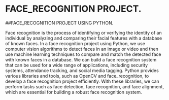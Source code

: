 # FACE_RECOGNITION PROJECT.

##FACE_RECOGNITION PROJECT USING PYTHON.


Face recognition is the process of identifying or verifying the identity of an individual by analyzing and comparing their facial features with a database of known faces. In a face recognition project using Python, we use computer vision algorithms to detect faces in an image or video and then use machine learning techniques to compare and match the detected face with known faces in a database. We can build a face recognition system that can be used for a wide range of applications, including security systems, attendance tracking, and social media tagging. Python provides various libraries and tools, such as OpenCV and face_recognition, to develop a face recognition project efficiently. With these libraries, we can perform tasks such as face detection, face recognition, and face alignment, which are essential for building a robust face recognition system.



